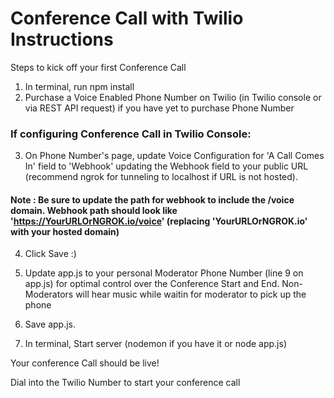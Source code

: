 # Conference Call with Twilio Instructions

Steps to kick off your first Conference Call

1. In terminal, run npm install 
2. Purchase a Voice Enabled Phone Number on Twilio (in Twilio console or via REST API request) if you have yet to purchase Phone Number

### If configuring Conference Call in Twilio Console: 
3. On Phone Number's page, update Voice Configuration for 'A Call Comes In' field to 'Webhook' updating the Webhook field to your public URL (recommend ngrok for tunneling to localhost if URL is not hosted). 
#### Note : Be sure to update the path for webhook to include the /voice domain. Webhook path should look like 'https://YourURLOrNGROK.io/voice' (replacing 'YourURLOrNGROK.io' with your hosted domain)

4. Click Save :) 
5. Update app.js to your personal Moderator Phone Number (line 9 on app.js) for optimal control over the Conference Start and End. Non-Moderators will hear music while waitin for moderator to pick up the phone 

6. Save app.js.
7. In terminal, Start server (nodemon if you have it or node app.js)

Your conference Call should be live! 

Dial into the Twilio Number to start your conference call

